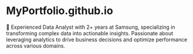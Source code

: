 # MyPortfolio.github.io
🚀 Experienced Data Analyst with 2+ years at Samsung, specializing in transforming complex data into actionable insights. Passionate about leveraging analytics to drive business decisions and optimize performance across various domains.
